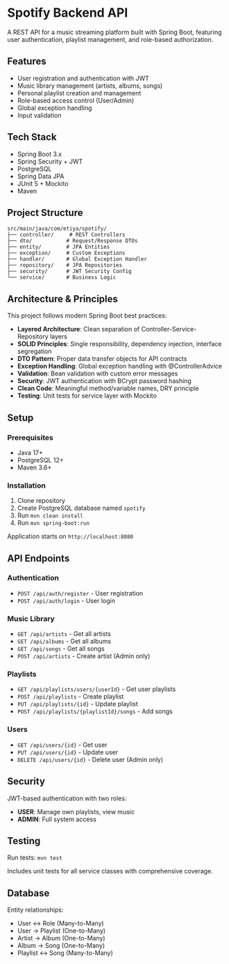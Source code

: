 # Spotify Backend API

A REST API for a music streaming platform built with Spring Boot, featuring user authentication, playlist management, and role-based authorization.

## Features

- User registration and authentication with JWT
- Music library management (artists, albums, songs)
- Personal playlist creation and management
- Role-based access control (User/Admin)
- Global exception handling
- Input validation

## Tech Stack

- Spring Boot 3.x
- Spring Security + JWT
- PostgreSQL
- Spring Data JPA
- JUnit 5 + Mockito
- Maven

## Project Structure

```
src/main/java/com/etiya/spotify/
├── controller/     # REST Controllers
├── dto/           # Request/Response DTOs
├── entity/        # JPA Entities
├── exception/     # Custom Exceptions
├── handler/       # Global Exception Handler
├── repository/    # JPA Repositories
├── security/      # JWT Security Config
└── service/       # Business Logic
```

## Architecture & Principles

This project follows modern Spring Boot best practices:

- **Layered Architecture**: Clean separation of Controller-Service-Repository layers
- **SOLID Principles**: Single responsibility, dependency injection, interface segregation
- **DTO Pattern**: Proper data transfer objects for API contracts
- **Exception Handling**: Global exception handling with @ControllerAdvice
- **Validation**: Bean validation with custom error messages
- **Security**: JWT authentication with BCrypt password hashing
- **Clean Code**: Meaningful method/variable names, DRY principle
- **Testing**: Unit tests for service layer with Mockito

## Setup

### Prerequisites
- Java 17+
- PostgreSQL 12+
- Maven 3.6+

### Installation
1. Clone repository
2. Create PostgreSQL database named `spotify`
3. Run `mvn clean install`
4. Run `mvn spring-boot:run`

Application starts on `http://localhost:8080`

## API Endpoints

### Authentication
- `POST /api/auth/register` - User registration
- `POST /api/auth/login` - User login

### Music Library
- `GET /api/artists` - Get all artists
- `GET /api/albums` - Get all albums  
- `GET /api/songs` - Get all songs
- `POST /api/artists` - Create artist (Admin only)

### Playlists
- `GET /api/playlists/users/{userId}` - Get user playlists
- `POST /api/playlists` - Create playlist
- `PUT /api/playlists/{id}` - Update playlist
- `POST /api/playlists/{playlistId}/songs` - Add songs

### Users
- `GET /api/users/{id}` - Get user
- `PUT /api/users/{id}` - Update user
- `DELETE /api/users/{id}` - Delete user (Admin only)

## Security

JWT-based authentication with two roles:
- **USER**: Manage own playlists, view music
- **ADMIN**: Full system access

## Testing

Run tests: `mvn test`

Includes unit tests for all service classes with comprehensive coverage.

## Database

Entity relationships:
- User ↔ Role (Many-to-Many)
- User → Playlist (One-to-Many)
- Artist → Album (One-to-Many)
- Album → Song (One-to-Many)
- Playlist ↔ Song (Many-to-Many)


